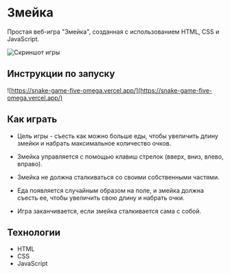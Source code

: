 # Змейка

Простая веб-игра "Змейка", созданная с использованием HTML, CSS и JavaScript.

![Скриншот игры](screenshot.png)

## Инструкции по запуску

![https://snake-game-five-omega.vercel.app/](https://snake-game-five-omega.vercel.app/)

## Как играть

- Цель игры - съесть как можно больше еды, чтобы увеличить длину змейки и набрать максимальное количество очков.

- Змейка управляется с помощью клавиш стрелок (вверх, вниз, влево, вправо).

- Змейка не должна сталкиваться со своими собственными частями.

- Еда появляется случайным образом на поле, и змейка должна съесть ее, чтобы увеличить свою длину и набрать очки.

- Игра заканчивается, если змейка сталкивается сама с собой.

## Технологии

- HTML
- CSS
- JavaScript
